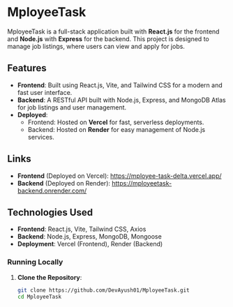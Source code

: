 # MployeeTask

MployeeTask is a full-stack application built with **React.js** for the frontend and **Node.js** with **Express** for the backend. This project is designed to manage job listings, where users can view and apply for jobs.

## Features

- **Frontend**: Built using React.js, Vite, and Tailwind CSS for a modern and fast user interface.
- **Backend**: A RESTful API built with Node.js, Express, and MongoDB Atlas for job listings and user management.
- **Deployed**:
  - Frontend: Hosted on **Vercel** for fast, serverless deployments.
  - Backend: Hosted on **Render** for easy management of Node.js services.

## Links

- **Frontend** (Deployed on Vercel): https://mployee-task-delta.vercel.app/
- **Backend** (Deployed on Render): https://mployeetask-backend.onrender.com/

## Technologies Used

- **Frontend**: React.js, Vite, Tailwind CSS, Axios
- **Backend**: Node.js, Express, MongoDB, Mongoose
- **Deployment**: Vercel (Frontend), Render (Backend)

### Running Locally

1. **Clone the Repository**:

   ```bash
   git clone https://github.com/DevAyush01/MployeeTask.git
   cd MployeeTask
